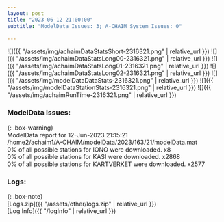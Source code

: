```yaml
---
layout: post
title: "2023-06-12 21:00:00"
subtitle: "ModelData Issues: 3; A-CHAIM System Issues: 0"

---
```


![]({{ "/assets/img/achaimDataStatsShort-2316321.png" | relative_url }})
![]({{ "/assets/img/achaimDataStatsLong00-2316321.png" | relative_url }})
![]({{ "/assets/img/achaimDataStatsLong01-2316321.png" | relative_url }})
![]({{ "/assets/img/achaimDataStatsLong02-2316321.png" | relative_url }})
![]({{ "/assets/img/modelDataDataStats-2316321.png" | relative_url }})
![]({{ "/assets/img/modelDataStationStats-2316321.png" | relative_url }})
![]({{ "/assets/img/achaimRunTime-2316321.png" | relative_url }})


### ModelData Issues:  
  
{: .box-warning}  
 ModelData report for 12-Jun-2023 21:15:21   
 /home2/achaim1/A-CHAIM/modelData/2023/163/21/modelData.mat   
 0% of all possible stations for IONO were downloaded. x8   
 0% of all possible stations for KASI were downloaded. x2868   
 0% of all possible stations for KARTVERKET were downloaded. x2577   
  


### Logs:  
  
{: .box-note}  
[Logs.zip]({{ "/assets/other/logs.zip" | relative_url }})  
[Log Info]({{ "/logInfo" | relative_url }})  
